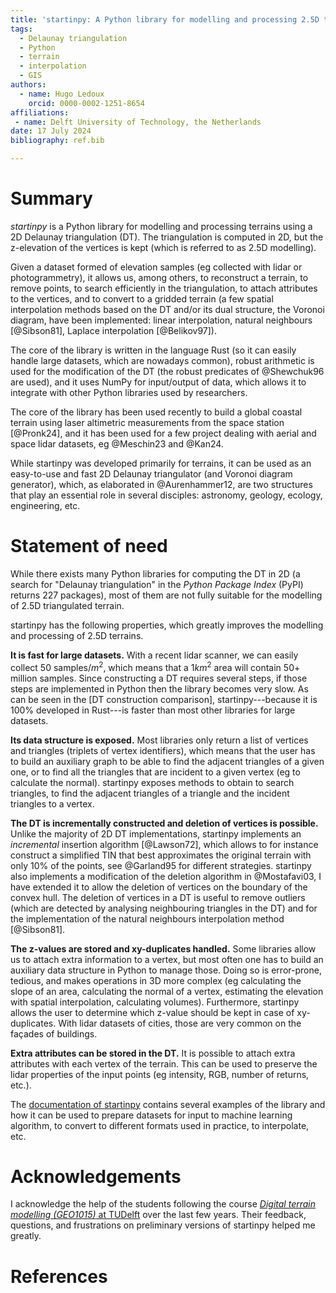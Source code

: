 ```yaml
---
title: 'startinpy: A Python library for modelling and processing 2.5D triangulated terrains'
tags:
  - Delaunay triangulation
  - Python
  - terrain
  - interpolation
  - GIS
authors:
  - name: Hugo Ledoux
    orcid: 0000-0002-1251-8654
affiliations:
 - name: Delft University of Technology, the Netherlands
date: 17 July 2024
bibliography: ref.bib

---
```


# Summary

*startinpy* is a Python library for modelling and processing terrains using a 2D Delaunay triangulation (DT).
The triangulation is computed in 2D, but the z-elevation of the vertices is kept (which is referred to as 2.5D modelling).

Given a dataset formed of elevation samples (eg collected with lidar or photogrammetry), it allows us, among others, to reconstruct a terrain, to remove points, to search efficiently in the triangulation, to attach attributes to the vertices, and to convert to a gridded terrain (a few spatial interpolation methods based on the DT and/or its dual structure, the Voronoi diagram, have been implemented: linear interpolation, natural neighbours [@Sibson81], Laplace interpolation [@Belikov97]).

The core of the library is written in the language Rust (so it can easily handle large datasets, which are nowadays common), robust arithmetic is used for the modification of the DT (the robust predicates of @Shewchuk96 are used), and it uses NumPy for input/output of data, which allows it to integrate with other Python libraries used by researchers.

The core of the library has been used recently to build a global coastal terrain using laser altimetric measurements from the space station [@Pronk24], and it has been used for a few project dealing with aerial and space lidar datasets, eg @Meschin23 and @Kan24.

While startinpy was developed primarily for terrains, it can be used as an easy-to-use and fast 2D Delaunay triangulator (and Voronoi diagram generator), which, as elaborated in @Aurenhammer12, are two structures that play an essential role in several disciples: astronomy, geology, ecology, engineering, etc.


# Statement of need

While there exists many Python libraries for computing the DT in 2D (a search for "Delaunay triangulation" in the *Python Package Index* (PyPI) returns 227 packages), most of them are not fully suitable for the modelling of 2.5D triangulated terrain.

startinpy has the following properties, which greatly improves the modelling and processing of 2.5D terrains.

**It is fast for large datasets.**
With a recent lidar scanner, we can easily collect 50 samples/$m^2$, which means that a 1$km^2$ area will contain 50+ million samples. 
Since constructing a DT requires several steps, if those steps are implemented in Python then the library becomes very slow.
As can be seen in the [DT construction comparison], startinpy---because it is 100% developed in Rust---is faster than most other libraries for large datasets.

**Its data structure is exposed.**
Most libraries only return a list of vertices and triangles (triplets of vertex identifiers), which means that the user has to build an auxiliary graph to be able to find the adjacent triangles of a given one, or to find all the triangles that are incident to a given vertex (eg to calculate the normal).
startinpy exposes methods to obtain to search triangles, to find the adjacent triangles of a triangle and the incident triangles to a vertex.


**The DT is incrementally constructed and deletion of vertices is possible.**
Unlike the majority of 2D DT implementations, startinpy implements an *incremental* insertion algorithm [@Lawson72], which allows to for instance construct a simplified TIN that best approximates the original terrain with only 10% of the points, see @Garland95 for different strategies.
startinpy also implements a modification of the deletion algorithm in @Mostafavi03, I have extended it to allow the deletion of vertices on the boundary of the convex hull.
The deletion of vertices in a DT is useful to remove outliers (which are detected by analysing neighbouring triangles in the DT) and for the implementation of the natural neighbours interpolation method [@Sibson81].

**The z-values are stored and xy-duplicates handled.**
Some libraries allow us to attach extra information to a vertex, but most often one has to build an auxiliary data structure in Python to manage those.
Doing so is error-prone, tedious, and makes operations in 3D more complex (eg calculating the slope of an area, calculating the normal of a vertex, estimating the elevation with spatial interpolation, calculating volumes).
Furthermore, startinpy allows the user to determine which z-value should be kept in case of xy-duplicates.
With lidar datasets of cities, those are very common on the façades of buildings.

**Extra attributes can be stored in the DT.**
It is possible to attach extra attributes with each vertex of the terrain.
This can be used to preserve the lidar properties of the input points (eg intensity, RGB, number of returns, etc.).


The [documentation of startinpy](https://startinpy.rtfd.io) contains several examples of the library and how it can be used to prepare datasets for input to machine learning algorithm, to convert to different formats used in practice, to interpolate, etc.


# Acknowledgements

I acknowledge the help of the students following the course [*Digital terrain modelling (GEO1015)* at TUDelft](https://3d.bk.tudelft.nl/courses/geo1015/) over the last few years.
Their feedback, questions, and frustrations on preliminary versions of startinpy helped me greatly.

# References

